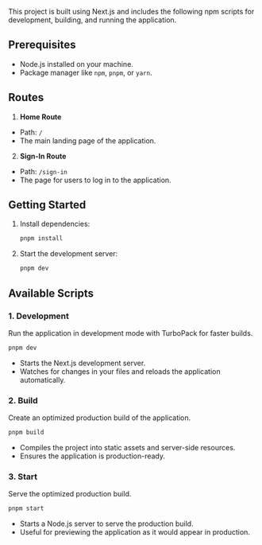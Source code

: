 This project is built using Next.js and includes the following npm scripts for development, building, and running the application.

## Prerequisites

- Node.js installed on your machine.
- Package manager like `npm`, `pnpm`, or `yarn`.

## Routes
1. **Home Route**
- Path: `/`
- The main landing page of the application.
2. **Sign-In Route**
- Path: `/sign-in`
- The page for users to log in to the application.

## Getting Started

1. Install dependencies:
   ```bash
   pnpm install
   ```
2. Start the development server:
   ```bash
   pnpm dev
   ```

## Available Scripts

### 1. **Development**

Run the application in development mode with TurboPack for faster builds.

```bash
pnpm dev
```

- Starts the Next.js development server.
- Watches for changes in your files and reloads the application automatically.

### 2. **Build**

Create an optimized production build of the application.

```bash
pnpm build
```

- Compiles the project into static assets and server-side resources.
- Ensures the application is production-ready.

### 3. **Start**

Serve the optimized production build.

```bash
pnpm start
```

- Starts a Node.js server to serve the production build.
- Useful for previewing the application as it would appear in production.
